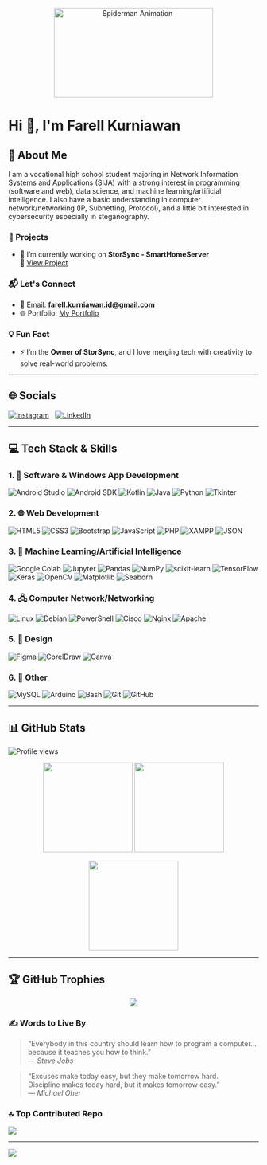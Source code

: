 <p align="center">
  <img src="https://media.giphy.com/media/l0HlTy9x8FZo0XO1i/giphy.gif" width="320" height="180" alt="Spiderman Animation">
</p>

# Hi 👋, I'm Farell Kurniawan  

## 💫 About Me

I am a vocational high school student majoring in Network Information Systems and Applications (SIJA) with a strong interest in programming (software and web), data science, and machine learning/artificial intelligence. I also have a basic understanding in computer network/networking (IP, Subnetting, Protocol), and a little bit interested in cybersecurity especially in steganography.

### 🚀 Projects
- 🔭 I’m currently working on **StorSync - SmartHomeServer**  
  📂 [View Project](https://drive.google.com/file/d/1af-sKfi-rqi3-mI6KB-f1APPcbJ0V9eJ/view)

### 📬 Let's Connect
- 💌 Email: **farell.kurniawan.id@gmail.com**  
- 🌐 Portfolio: [My Portfolio](https://portfolio.smarthomeserver.my.id/)

### 💡 Fun Fact
- ⚡ I’m the **Owner of StorSync**, and I love merging tech with creativity to solve real-world problems.

---

## 🌐 Socials  
[![Instagram](https://img.shields.io/badge/Instagram-%23E4405F.svg?style=for-the-badge&logo=instagram&logoColor=white)](https://instagram.com/fk_farell17108)
&nbsp;
[![LinkedIn](https://img.shields.io/badge/LinkedIn-%230077B5.svg?style=for-the-badge&logo=linkedin&logoColor=white)](https://www.linkedin.com/in/farell-kurniawan-0898572b3/)

---

## 💻 Tech Stack & Skills

### 1. 📱 Software & Windows App Development
![Android Studio](https://img.shields.io/badge/Android%20Studio-3DDC84?style=for-the-badge&logo=android-studio&logoColor=white)
![Android SDK](https://img.shields.io/badge/Android%20SDK-3DDC84?style=for-the-badge&logo=android&logoColor=white)
![Kotlin](https://img.shields.io/badge/Kotlin-0095D5?style=for-the-badge&logo=kotlin&logoColor=white)
![Java](https://img.shields.io/badge/Java-%23ED8B00.svg?style=for-the-badge&logo=java&logoColor=white)
![Python](https://img.shields.io/badge/Python-3670A0?style=for-the-badge&logo=python&logoColor=ffdd54)
![Tkinter](https://img.shields.io/badge/Tkinter-FFDB4D?style=for-the-badge&logo=python&logoColor=black)

### 2. 🌐 Web Development
![HTML5](https://img.shields.io/badge/html5-%23E34F26.svg?style=for-the-badge&logo=html5&logoColor=white)
![CSS3](https://img.shields.io/badge/css3-%231572B6.svg?style=for-the-badge&logo=css3&logoColor=white)
![Bootstrap](https://img.shields.io/badge/bootstrap-%238511FA.svg?style=for-the-badge&logo=bootstrap&logoColor=white)
![JavaScript](https://img.shields.io/badge/javascript-%23323330.svg?style=for-the-badge&logo=javascript&logoColor=%23F7DF1E)
![PHP](https://img.shields.io/badge/php-%23777BB4.svg?style=for-the-badge&logo=php&logoColor=white)
![XAMPP](https://img.shields.io/badge/XAMPP-FB7A24?style=for-the-badge&logo=xampp&logoColor=white)
![JSON](https://img.shields.io/badge/JSON-000000?style=for-the-badge&logo=json&logoColor=white)

### 3. 🤖 Machine Learning/Artificial Intelligence
![Google Colab](https://img.shields.io/badge/Google%20Colab-F9AB00?style=for-the-badge&logo=google-colab&logoColor=white)
![Jupyter](https://img.shields.io/badge/Jupyter-%23F37626.svg?style=for-the-badge&logo=Jupyter&logoColor=white)
![Pandas](https://img.shields.io/badge/pandas-%23150458.svg?style=for-the-badge&logo=pandas&logoColor=white)
![NumPy](https://img.shields.io/badge/numpy-%23013243.svg?style=for-the-badge&logo=numpy&logoColor=white)
![scikit-learn](https://img.shields.io/badge/scikit--learn-%23F7931E.svg?style=for-the-badge&logo=scikit-learn&logoColor=white)
![TensorFlow](https://img.shields.io/badge/TensorFlow-%23FF6F00.svg?style=for-the-badge&logo=TensorFlow&logoColor=white)
![Keras](https://img.shields.io/badge/Keras-D00000?style=for-the-badge&logo=Keras&logoColor=white)
![OpenCV](https://img.shields.io/badge/OpenCV-%23blue.svg?style=for-the-badge&logo=opencv&logoColor=white)
![Matplotlib](https://img.shields.io/badge/Matplotlib-11557C?style=for-the-badge&logo=matplotlib&logoColor=white)
![Seaborn](https://img.shields.io/badge/Seaborn-76B900?style=for-the-badge&logo=python&logoColor=white)

### 4. 🖧 Computer Network/Networking
![Linux](https://img.shields.io/badge/Linux-%23FCC624.svg?style=for-the-badge&logo=linux&logoColor=black)
![Debian](https://img.shields.io/badge/Debian-A81D33?style=for-the-badge&logo=debian&logoColor=white)
![PowerShell](https://img.shields.io/badge/PowerShell-%235391FE.svg?style=for-the-badge&logo=powershell&logoColor=white)
![Cisco](https://img.shields.io/badge/cisco-%23049fd9.svg?style=for-the-badge&logo=cisco&logoColor=black)
![Nginx](https://img.shields.io/badge/nginx-%23009639.svg?style=for-the-badge&logo=nginx&logoColor=white)
![Apache](https://img.shields.io/badge/apache-%23D42029.svg?style=for-the-badge&logo=apache&logoColor=white)

### 5. 🎨 Design
![Figma](https://img.shields.io/badge/figma-%23F24E1E.svg?style=for-the-badge&logo=figma&logoColor=white)
![CorelDraw](https://img.shields.io/badge/CorelDraw-%2300B388.svg?style=for-the-badge&logo=coreldraw&logoColor=white)
![Canva](https://img.shields.io/badge/Canva-%2300C4CC.svg?style=for-the-badge&logo=Canva&logoColor=white)

### 6. 🧩 Other
![MySQL](https://img.shields.io/badge/mysql-4479A1.svg?style=for-the-badge&logo=mysql&logoColor=white)
![Arduino](https://img.shields.io/badge/-Arduino-00979D?style=for-the-badge&logo=Arduino&logoColor=white)
![Bash](https://img.shields.io/badge/Bash-%234EAA25.svg?style=for-the-badge&logo=gnu-bash&logoColor=white)
![Git](https://img.shields.io/badge/git-%23F05033.svg?style=for-the-badge&logo=git&logoColor=white)
![GitHub](https://img.shields.io/badge/github-%23121011.svg?style=for-the-badge&logo=github&logoColor=white)


---

## 📊 GitHub Stats

![Profile views](https://komarev.com/ghpvc/?username=FKfarell17108&style=flat-square&color=blue)

<p align="center">
  <img src="https://github-readme-stats.vercel.app/api?username=FKfarell17108&theme=github_dark&hide_border=true&include_all_commits=false&count_private=true&cache_seconds=1800" height="180px" />
  <img src="https://github-readme-streak-stats.herokuapp.com/?user=FKfarell17108&theme=github_dark&hide_border=true" height="180px" />
</p>

<p align="center">
  <img src="https://github-readme-stats.vercel.app/api/top-langs/?username=FKfarell17108&theme=github_dark&hide_border=true&layout=compact&count_private=true&cache_seconds=1800" height="180px" />
</p>

---

## 🏆 GitHub Trophies

<p align="center">
  <img src="https://github-profile-trophy.vercel.app/?username=FKfarell17108&theme=github_dark&no-frame=true&no-bg=true&margin-w=10" />
</p>
 

### ✍️ Words to Live By

> “Everybody in this country should learn how to program a computer… because it teaches you how to think.”  
> — *Steve Jobs*

> “Excuses make today easy, but they make tomorrow hard.  
> Discipline makes today hard, but it makes tomorrow easy.”  
> — *Michael Oher*


### 🔝 Top Contributed Repo  
![](https://github-contributor-stats.vercel.app/api?username=FKfarell17108&limit=5&theme=github_dark&combine_all_yearly_contributions=true)  

---

[![](https://visitcount.itsvg.in/api?id=FKfarell17108&icon=0&color=0)](https://visitcount.itsvg.in)  
